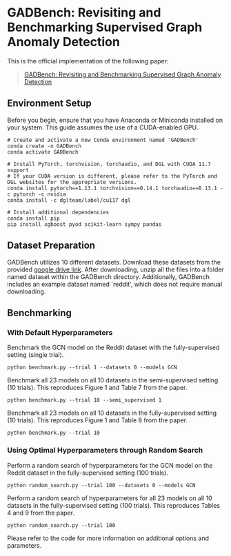 # GADBench: Revisiting and Benchmarking Supervised Graph Anomaly Detection

This is the official implementation of the following paper:

> [GADBench: Revisiting and Benchmarking Supervised Graph Anomaly Detection](https://arxiv.org/abs/2306.12251)

Environment Setup
---
Before you begin, ensure that you have Anaconda or Miniconda installed on your system. 
This guide assumes the use of a CUDA-enabled GPU.
```shell
# Create and activate a new Conda environment named 'GADBench'
conda create -n GADBench
conda activate GADBench

# Install PyTorch, torchvision, torchaudio, and DGL with CUDA 11.7 support
# If your CUDA version is different, please refer to the PyTorch and DGL websites for the appropriate versions.
conda install pytorch==1.13.1 torchvision==0.14.1 torchaudio==0.13.1 -c pytorch -c nvidia
conda install -c dglteam/label/cu117 dgl

# Install additional dependencies
conda install pip
pip install xgboost pyod scikit-learn sympy pandas
```

Dataset Preparation
---
GADBench utilizes 10 different datasets. 
Download these datasets from the provided [google drive link](https://drive.google.com/file/d/1ZniwNbYBa6TlDnKkyEMxj1ruIqS8G_pp/view?usp=sharing). 
After downloading, unzip all the files into a folder named dataset within the GADBench directory.
Additionally, GADBench includes an example dataset named `reddit', which does not require manual downloading.

Benchmarking
---

### With Default Hyperparameters

Benchmark the GCN model on the Reddit dataset with the fully-supervised setting (single trial).
```
python benchmark.py --trial 1 --datasets 0 --models GCN
```
Benchmark all 23 models on all 10 datasets in the semi-supervised setting (10 trials). 
This reproduces Figure 1 and Table 7 from the paper.
```
python benchmark.py --trial 10 --semi_supervised 1
```
Benchmark all 23 models on all 10 datasets in the fully-supervised setting (10 trials). 
This reproduces Figure 1 and Table 8 from the paper.
```
python benchmark.py --trial 10
```


### Using Optimal Hyperparameters through Random Search


Perform a random search of hyperparameters for the GCN model on the Reddit dataset in the fully-supervised setting (100 trials).
```
python random_search.py --trial 100 --datasets 0 --models GCN
```
Perform a random search of hyperparameters for all 23 models on all 10 datasets in the fully-supervised setting (100 trials). 
This reproduces Tables 4 and 9 from the paper.

```
python random_search.py --trial 100
```
Please refer to the code for more information on additional options and parameters.



